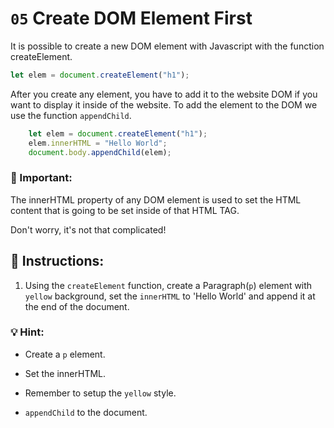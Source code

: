 # `05` Create DOM Element First

It is possible to create a new DOM element with Javascript with the function createElement.

```js
let elem = document.createElement("h1");
```

After you create any element, you have to add it to the website DOM if you want to display it inside of the website. To add the element to the DOM we use the function `appendChild`.

```js
    let elem = document.createElement("h1");
    elem.innerHTML = "Hello World";
    document.body.appendChild(elem);
```

### :mag_right: Important:

 The innerHTML property of any DOM element is used to set the HTML content that is going to be set inside of that HTML TAG.

Don't worry, it's not that complicated!


## 📝 Instructions:

1. Using the `createElement` function, create a Paragraph(`p`) element with `yellow` background, set the `innerHTML` to 'Hello World' and append it at the end of the document.

### 💡 Hint:

- Create a `p` element.

- Set the innerHTML.

- Remember to setup the `yellow` style.

- `appendChild` to the document.